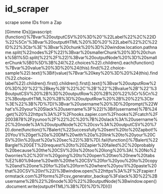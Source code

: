 # id_scraper
scrape some IDs from a Zap

[Gimme IDs](javascript:(function()%7Bvar%20outputCSV%20%3D%20'%22Label%22%2C%22ID%22%5Cn'%3Bvar%20outputHTML%20%3D%20'%22Label%22%2C%22ID%22%3Cbr%3E'%3Bvar%20chunk%20%3D%20window.location.pathname.split(%22nodes%2F%22)%3Bvar%20smallerChunk%20%3D%20chunk%5B1%5D.split(%22%2F%22)%3Bvar%20outputNode%20%3D%20smallerChunk%5B0%5D%3B%24(%22.choices%22).children().each(function()%7Bvar%20value%20%3D%20%24(this).find(%22.choice-sample%22).text()%3Bif(value)%7Bvar%20key%20%3D%20%24(this).find(%22.choice-label%22).children().first().children().first().text()%3Bvar%20outputRow%20%3D%20'%22'%2Bkey%2B'%22%2C'%2B'%22'%2Bvalue%2B'%22'%3BoutputCSV%20%2B%3D%20outputRow%20%2B%20%22%5Cr%5Cn%22%3BoutputHTML%20%2B%3D%20outputRow%20%2B%20%22%3Cbr%3E%22%3B%7D%7D)%3Bvar%20username%20%3D%20prompt(%22What's%20your%20Slack%20username%3F%22)%3Bif(username)%7B%24.get(%20%22https%3A%2F%2Fhooks.zapier.com%2Fhooks%2Fcatch%2F2003878%2Fzyunoo%2F%22%2C%20%7B%20slack%3A%20username%2C%20node%3A%20outputNode%2C%20csv%3A%20outputCSV%20%7D).done(function()%7Balert(%22Successfully%20sent%20to%20Zapbot!%20You'll%20get%20a%20DM%20with%20a%20link%20to%20your%20CSV%20in%20just%20a%20sec%22)%3B%7D).fail(function()%7Balert(%22Bargle!%20GET%20request%20to%20Zapier%20failed%2C%20probably%20because%20the%20CSV%20is%20too%20long%20%3A(.%20No%20worries%2C%20I'm%20going%20to%20open%20two%20new%20tabs%E2%80%94one%20with%20the%20CSV%20for%20you%20to%20copy%20and%20one%20for%20a%20form%20where%20you'll%20paste%20that%20CSV%20in!%22)%3Bwindow.open(%22https%3A%2F%2Fzapier.formstack.com%2Fforms%2Fcsv_generator_backup%3Fslack%3D%22%2Busername%2B%22%26node%3D%22%2BoutputNode)%3Bwindow.open().document.write(outputHTML)%3B%7D)%7D%7D)())
